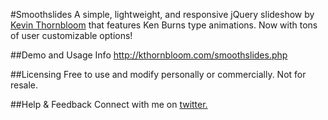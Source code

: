#Smoothslides
A simple, lightweight, and responsive jQuery slideshow by <a href="http://kthornbloom.com" target="_blank">Kevin Thornbloom</a> that features Ken Burns type animations. Now with tons of user customizable options!

##Demo and Usage Info
http://kthornbloom.com/smoothslides.php

##Licensing
Free to use and modify personally or commercially. Not for resale. 

##Help & Feedback
Connect with me on <a href="https://twitter.com/kthornbloom" target="_blank">twitter.</a>

